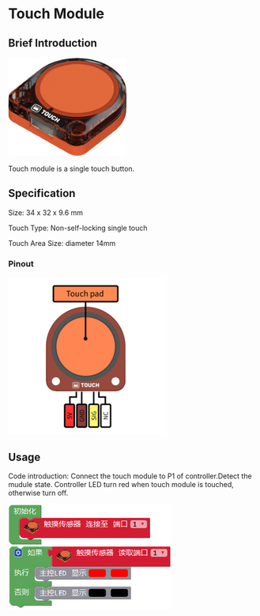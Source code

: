 # Touch Module

## Brief Introduction

![](./images/render_touch.png)

Touch module is a single touch button.

## Specification

Size: 34 x 32 x 9.6 mm

Touch Type: Non-self-locking single touch

Touch Area Size: diameter 14mm


### Pinout

![](./images/pinout_touch.png)

## Usage

Code introduction: Connect the touch module to P1 of controller.Detect the mudule state. Controller LED turn red when touch module is touched, otherwise turn off. 

![](./images/Mixly_example_touch.png)
